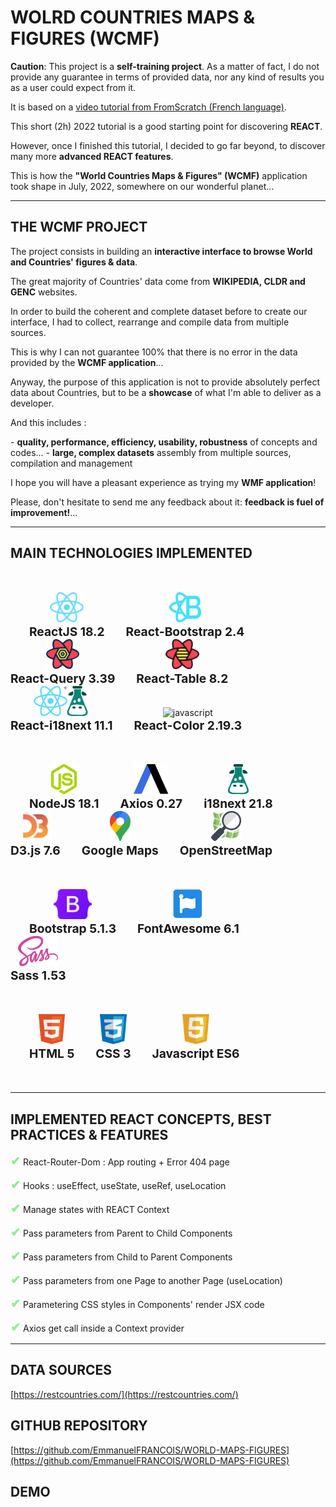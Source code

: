 # WOLRD COUNTRIES MAPS & FIGURES (WCMF)

**Caution**: This project is a **self-training project**. As a matter of fact, I do not provide any guarantee in terms of provided data, nor any kind of results you as a user could expect from it.

It is based on a [video tutorial from FromScratch (French language)](https://www.youtube.com/watch?v=f0X1Tl8aHtA).

This short (2h) 2022 tutorial is a good starting point for discovering **REACT**.

However, once I finished this tutorial, I decided to go far beyond, to discover many more **advanced REACT features**.

This is how the **"World Countries Maps & Figures" (WCMF)** application took shape in July, 2022, somewhere on our wonderful planet...

---

## THE WCMF PROJECT

<p>The project consists in building an <strong>interactive interface to browse World and Countries' figures & data</strong>.</p>
<p>The great majority of Countries' data come from  <strong>WIKIPEDIA, CLDR and GENC</strong> websites.</p>
<p>In order to build the coherent and complete dataset before to create our interface, I had to collect, rearrange and compile data from multiple sources.</p>
<p>This is why I can not guarantee 100% that there is no error in the data provided by the <strong>WCMF application</strong>...</p>
<p>Anyway, the purpose of this application is not to provide absolutely perfect data about Countries, but to be a <strong>showcase</strong> of what I'm able to deliver as a developer.</p>
<p>And this includes :</p>
- <strong>quality, performance, efficiency, usability, robustness</strong> of concepts and codes...
- <strong>large, complex datasets</strong> assembly from multiple sources, compilation and management

<p>I hope you will have a pleasant experience as trying my <strong>WMF application</strong>!</p>
<p>Please, don't hesitate to send me any feedback about it: <strong>feedback is fuel of improvement!</strong>...</p>

---

## MAIN TECHNOLOGIES IMPLEMENTED

<div style="margin: 50px 0 50px 0;">
  <div style="display: inline-block; margin: 0 30px 0 30px; text-align: center;">
    <img src="./src/assets/logos/React.svg" alt="react" height="48" />
    <div style="font-size: 1.2rem; font-weight: bold;">ReactJS 18.2</div>
  </div>
  <div style="display: inline-block; margin: 0 30px 0 0; text-align: center;">
    <img src="./src/assets/logos/React-Bootstrap.svg" alt="javascript" height="48" />
    <div style="font-size: 1.2rem; font-weight: bold;">React-Bootstrap 2.4</div>
  </div>
  <div style="display: inline-block; margin: 0 30px 0 0; text-align: center;">
    <img src="./src/assets/logos/React-Query.svg" alt="javascript" height="48" />
    <div style="font-size: 1.2rem; font-weight: bold;">React-Query 3.39</div>
  </div>
  <div style="display: inline-block; margin: 0 30px 0 0; text-align: center;">
    <img src="./src/assets/logos/React-Table.svg" alt="javascript" height="48" />
    <div style="font-size: 1.2rem; font-weight: bold;">React-Table 8.2</div>
  </div>
  <div style="display: inline-block; margin: 0 30px 0 0; text-align: center;">
    <img src="./src/assets/logos/React-i18next.svg" alt="javascript" height="48" />
    <div style="font-size: 1.2rem; font-weight: bold;">React-i18next 11.1</div>
  </div>
  <div style="display: inline-block; margin: 0 30px 0 0; text-align: center;">
    <img src="./src/assets/logos/React-Color.svg" alt="javascript" height="48" />
    <div style="font-size: 1.2rem; font-weight: bold;">React-Color 2.19.3</div>
  </div>
</div>
<div style="margin: 0 0 50px 0;">
  <div style="display: inline-block; margin: 0 30px 0 30px; text-align: center;">
    <img src="./src/assets/logos/NodeJS.svg" alt="nodejs" height="48" />
    <div style="font-size: 1.2rem; font-weight: bold;">NodeJS 18.1</div>
  </div>
  <div style="display: inline-block; margin: 0 30px 0 0; text-align: center;">
    <img src="./src/assets/logos/Axios.svg" alt="javascript" height="48" />
    <div style="font-size: 1.2rem; font-weight: bold;">Axios 0.27</div>
  </div>
  <div style="display: inline-block; margin: 0 30px 0 0; text-align: center;">
    <img src="./src/assets/logos/i18next.svg" alt="javascript" height="48" />
    <div style="font-size: 1.2rem; font-weight: bold;">i18next 21.8</div>
  </div>
  <div style="display: inline-block; margin: 0 30px 0 0; text-align: center;">
    <img src="./src/assets/logos/D3js.svg" alt="javascript" height="48" />
    <div style="font-size: 1.2rem; font-weight: bold;">D3.js 7.6</div>
  </div>
  <div style="display: inline-block; margin: 0 30px 0 0; text-align: center;">
    <img src="./src/assets/logos/GoogleMaps.svg" alt="javascript" height="48" />
    <div style="font-size: 1.2rem; font-weight: bold;">Google Maps</div>
  </div>
  <div style="display: inline-block; margin: 0 30px 0 0; text-align: center;">
    <img src="./src/assets/logos/OpenStreetMap.svg" alt="javascript" height="48" />
    <div style="font-size: 1.2rem; font-weight: bold;">OpenStreetMap</div>
  </div>
</div>
<div style="margin: 0 0 50px 0;">
  <div style="display: inline-block; margin: 0 30px 0 30px; text-align: center;">
    <img src="./src/assets/logos/Bootstrap.svg" alt="javascript" height="48" />
    <div style="font-size: 1.2rem; font-weight: bold;">Bootstrap 5.1.3</div>
  </div>
  <div style="display: inline-block; margin: 0 30px 0 0; text-align: center;">
    <img src="./src/assets/logos/FontAwesome.svg" alt="javascript" height="48" />
    <div style="font-size: 1.2rem; font-weight: bold;">FontAwesome 6.1</div>
  </div>
  <div style="display: inline-block; margin: 0 30px 0 0; text-align: center;">
    <img src="./src/assets/logos/Sass.svg" alt="javascript" height="48" />
    <div style="font-size: 1.2rem; font-weight: bold;">Sass 1.53</div>
  </div>
</div>
<div style="margin: 0 0 50px 0;">
  <div style="display: inline-block; margin: 0 30px 0 30px; text-align: center;">
    <img src="./src/assets/logos/HTML5.svg" alt="html5" height="48" />
    <div style="font-size: 1.2rem; font-weight: bold;">HTML 5</div>
  </div>
  <div style="display: inline-block; margin: 0 30px 0 0; text-align: center;">
    <img src="./src/assets/logos/CSS3.svg" alt="css3" height="48" />
    <div style="font-size: 1.2rem; font-weight: bold;">CSS 3</div>
  </div>
  <div style="display: inline-block; margin: 0 30px 0 0; text-align: center;">
    <img src="./src/assets/logos/Javascript.svg" alt="javascript" height="48" />
    <div style="font-size: 1.2rem; font-weight: bold;">Javascript ES6</div>
  </div>
</div>

---

## IMPLEMENTED REACT CONCEPTS, BEST PRACTICES & FEATURES
<p><span style="font-size: 1.2rem !important; font-weight: bold; color: lightgreen;">✔</span> React-Router-Dom : App routing + Error 404 page</p>
<p><span style="font-size: 1.2rem !important; font-weight: bold; color: lightgreen;">✔</span> Hooks : useEffect, useState, useRef, useLocation</p>
<p><span style="font-size: 1.2rem !important; font-weight: bold; color: lightgreen;">✔</span> Manage states with REACT Context</p>
<p><span style="font-size: 1.2rem !important; font-weight: bold; color: lightgreen;">✔</span> Pass parameters from Parent to Child Components</p>
<p><span style="font-size: 1.2rem !important; font-weight: bold; color: lightgreen;">✔</span> Pass parameters from Child to Parent Components</p>
<p><span style="font-size: 1.2rem !important; font-weight: bold; color: lightgreen;">✔</span> Pass parameters from one Page to another Page (useLocation)</p>
<p><span style="font-size: 1.2rem !important; font-weight: bold; color: lightgreen;">✔</span> Parametering CSS styles in Components' render JSX code</p>
<p><span style="font-size: 1.2rem !important; font-weight: bold; color: lightgreen;">✔</span> Axios get call inside a Context provider</p>

---

## DATA SOURCES
[https://restcountries.com/](https://restcountries.com/)

## GITHUB REPOSITORY
[https://github.com/EmmanuelFRANCOIS/WORLD-MAPS-FIGURES](https://github.com/EmmanuelFRANCOIS/WORLD-MAPS-FIGURES)

## DEMO


